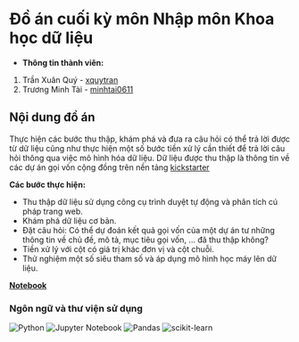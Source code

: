# Đồ án cuối kỳ môn Nhập môn Khoa học dữ liệu
- **Thông tin thành viên:**  
1. Trần Xuân Quý - [xquytran](https://github.com/XQuyTran)
2. Trương Minh Tài - [minhtai0611](https://github.com/minhtai0611)

## Nội dung đồ án
Thực hiện các bước thu thập, khám phá và đưa ra câu hỏi có thể trả lời được từ dữ liệu cũng như thực hiện một số bước tiền xử lý cần thiết để trả lời câu hỏi thông qua việc mô hình hóa dữ liệu. Dữ liệu được thu thập là thông tin về các dự án gọi vốn cộng đồng trên nền tảng [kickstarter](https://www.kickstarter.com/)

**Các bước thực hiện:**
- Thu thập dữ liệu sử dụng công cụ trình duyệt tự động và phân tích cú pháp trang web.
- Khám phá dữ liệu cơ bản.
- Đặt câu hỏi: Có thể dự đoán kết quả gọi vốn của một dự án tư những thông tin về chủ đề, mô tả, mục tiêu gọi vốn, ... đã thu thập không?
- Tiền xử lý với cột có giá trị khác đơn vị và cột chuỗi.
- Thử nghiệm một số siêu tham số và áp dụng mô hình học máy lên dữ liệu.

[**Notebook**](https://github.com/XQuyTran/DataScience_Project_HCMUS/blob/main/work/18120231_18120544.ipynb)

### Ngôn ngữ và thư viện sử dụng
![Python](https://img.shields.io/badge/python-3670A0?style=for-the-badge&logo=python&logoColor=ffdd54)
![Jupyter Notebook](https://img.shields.io/badge/jupyter-%23FA0F00.svg?style=for-the-badge&logo=jupyter&logoColor=white)
![Pandas](https://img.shields.io/badge/pandas-%23150458.svg?style=for-the-badge&logo=pandas&logoColor=white)
![scikit-learn](https://img.shields.io/badge/scikit--learn-%23F7931E.svg?style=for-the-badge&logo=scikit-learn&logoColor=white)

